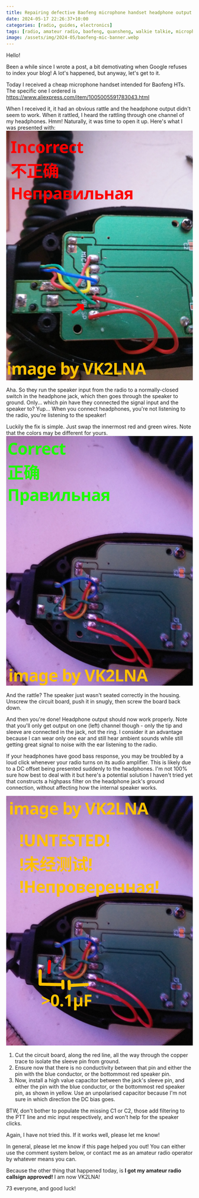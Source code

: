```yaml
---
title: Repairing defective Baofeng microphone handset headphone output
date: 2024-05-17 22:26:37+10:00
categories: [radio, guides, electronics]
tags: [radio, amateur radio, baofeng, quansheng, walkie talkie, microphone, handset, headphone, fix, repair, electronics, DIY, UV-5R]
image: /assets/img/2024-05/baofeng-mic-banner.webp
---
```


Hello!

Been a while since I wrote a post, a bit demotivating when Google refuses to index your blog! A lot's happened, but anyway, let's get to it.

Today I received a cheap microphone handset intended for Baofeng HTs. The specific one I ordered is https://www.aliexpress.com/item/1005005591783043.html

When I received it, it had an obvious rattle and the headphone output didn't seem to work. When it rattled, I heard the rattling through one channel of my headphones. Hmm! Naturally, it was time to open it up. Here's what I was presented with:
![microphone before](/assets/img/2024-05/broken_baofeng_original_labelled.webp)

Aha. So they run the speaker input from the radio to a normally-closed switch in the headphone jack, which then goes through the speaker to ground. Only... which pin have they connected the signal input and the speaker to? Yup... When you connect headphones, you're not listening to the radio, you're listening to the speaker!

Luckily the fix is simple. Just swap the innermost red and green wires. Note that the colors may be different for yours.
![microphone after](/assets/img/2024-05/broken_baofeng_fixed_labelled.webp)

And the rattle? The speaker just wasn't seated correctly in the housing. Unscrew the circuit board, push it in snugly, then screw the board back down.

And then you're done! Headphone output should now work properly. Note that you'll only get output on one (left) channel though - only the tip and sleeve are connected in the jack, not the ring. I consider it an advantage because I can wear only one ear and still hear ambient sounds while still getting great signal to noise with the ear listening to the radio.

If your headphones have good bass response, you may be troubled by a loud click whenever your radio turns on its audio amplifier. This is likely due to a DC offset being presented suddenly to the headphones. I'm not 100% sure how best to deal with it but here's a potential solution I haven't tried yet that constructs a highpass filter on the headphone jack's ground connection, without affecting how the internal speaker works.

![microphone click fix](/assets/img/2024-05/broken_baofeng_possible_ac_filter.webp)

1. Cut the circuit board, along the red line, all the way through the copper trace to isolate the sleeve pin from ground.
2. Ensure now that there is no conductivity between that pin and either the pin with the blue conductor, or the bottommost red speaker pin.
3. Now, install a high value capacitor between the jack's sleeve pin, and either the pin with the blue conductor, or the bottommost red speaker pin, as shown in yellow. Use an unpolarised capacitor because I'm not sure in which direction the DC bias goes.

BTW, don't bother to populate the missing C1 or C2, those add filtering to the PTT line and mic input respectively, and won't help for the speaker clicks.

Again, I have not tried this. If it works well, please let me know!

In general, please let me know if this page helped you out! You can either use the comment system below, or contact me as an amateur radio operator by whatever means you can.

Because the other thing that happened today, is **I got my amateur radio callsign approved!** I am now VK2LNA!

73 everyone, and good luck!
